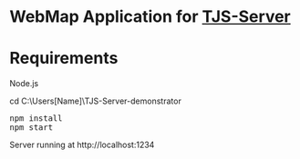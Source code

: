 # WebMap Application for <a href="https://github.com/schawanji/TJS-Server">TJS-Server</a>

# Requirements

Node.js

cd C:\Users\[Name]\TJS-Server-demonstrator

<pre>
npm install
npm start
</pre>

Server running at http://localhost:1234
